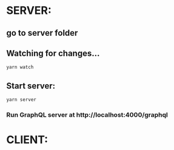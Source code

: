 # SERVER:

## go to server folder

## Watching for changes...

`yarn watch`

## Start server:

`yarn server`

### Run GraphQL server at http://localhost:4000/graphql

# CLIENT:
